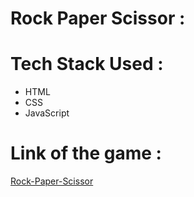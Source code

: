 <h1 align="left">Rock Paper Scissor : </h1>

# Tech Stack Used :

<ul>
  <li>
    HTML
  </li>
  <li>
    CSS
  </li>
  <li>
    JavaScript
  </li>
</ul>

# Link of the game : 

<a href="https://tranquil-malasada-f75618.netlify.app/">Rock-Paper-Scissor</a>
